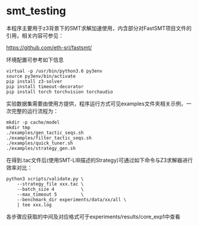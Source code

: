 # smt_testing

本程序主要用于z3背景下的SMT求解加速使用，内含部分对FastSMT项目文件的引用，相关内容可参见：

https://github.com/eth-sri/fastsmt/

环境配置可参考如下信息

```shell
virtual -p /usr/bin/python3.6 py3env
source py3env/bin/activate
pip install z3-solver
pip install timeout-decorator
pip install torch torchvision torchaudio

```

实验数据集需要由使用方提供，程序运行方式可见examples文件夹相关示例，一次完整的运行流程为：

```shell
mkdir -p cache/model
mkdir tmp
./examples/gen_tactic_seqs.sh
./examples/filter_tactic_seqs.sh
./examples/quick_tuner.sh
./examples/strategy_gen.sh
```

在得到.tac文件后(使用SMT-LIB描述的Strategy)可通过如下命令与Z3求解器进行效率对比：

```shell
python3 scripts/validate.py \
    --strategy_file xxx.tac \
    --batch_size 4          \
    --max_timeout 5         \
    --benchmark_dir experiments/data/xx/all \
    | tee xxx.log
```

各步骤应获取的中间及对应格式可于experiments/results/core_exp1中查看
